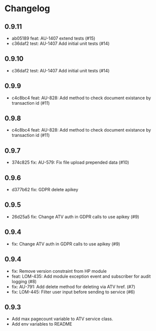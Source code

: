 # Changelog

## 0.9.11
- ab05189 feat: AU-1407 extend tests (#15)
- c36daf2 test: AU-1407 Add initial unit tests (#14)

## 0.9.10
- c36daf2 test: AU-1407 Add initial unit tests (#14)

## 0.9.9
- c4c8bc4 feat: AU-828: Add method to check document existance by transaction id (#11)

## 0.9.8
- c4c8bc4 feat: AU-828: Add method to check document existance by transaction id (#11)

## 0.9.7
- 374c825 fix: AU-579: Fix file upload prepended data (#10)

## 0.9.6
- d377b62 fix: GDPR delete apikey

## 0.9.5
- 26d25a5 fix: Change ATV auth in GDPR calls to use apikey (#9)

## 0.9.4
- fix: Change ATV auth in GDPR calls to use apikey (#9)

## 0.9.4

- fix: Remove version constraint from HP module
- feat: LOM-435: Add module exception event and subscriber for audit logging (#8)
- fix: AU-791: Add delete method for deleting via ATV href. (#7)
- fix: LOM-445: Filter user input before sending to service (#6)

## 0.9.3
- Add max pagecount variable to ATV service class.
- Add env variables to README

